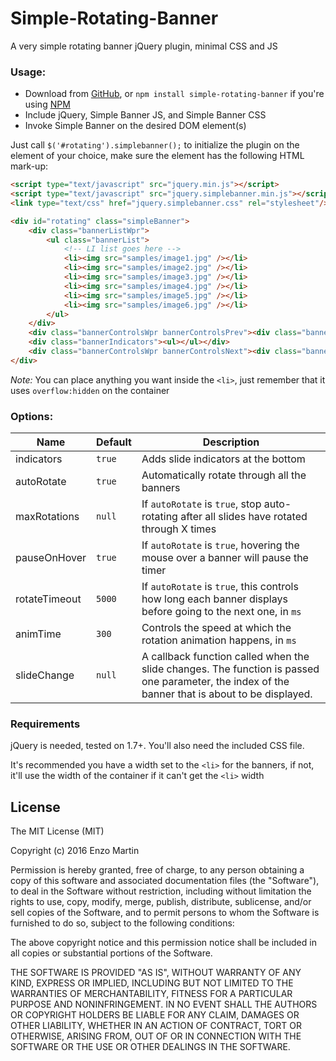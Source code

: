 Simple-Rotating-Banner
======================

A very simple rotating banner jQuery plugin, minimal CSS and JS

### Usage:

- Download from [GitHub][download], or `npm install simple-rotating-banner` if you're using [NPM][npm]
- Include jQuery, Simple Banner JS, and Simple Banner CSS
- Invoke Simple Banner on the desired DOM element(s)

Just call `$('#rotating').simplebanner();` to initialize the plugin on the element of your choice, make sure the element has the following HTML mark-up:

```html
<script type="text/javascript" src="jquery.min.js"></script>
<script type="text/javascript" src="jquery.simplebanner.min.js"></script>
<link type="text/css" href="jquery.simplebanner.css" rel="stylesheet"/>

<div id="rotating" class="simpleBanner">
	<div class="bannerListWpr">
		<ul class="bannerList">
			<!-- LI list goes here -->
			<li><img src="samples/image1.jpg" /></li>
			<li><img src="samples/image2.jpg" /></li>
			<li><img src="samples/image3.jpg" /></li>
			<li><img src="samples/image4.jpg" /></li>
			<li><img src="samples/image5.jpg" /></li>
			<li><img src="samples/image6.jpg" /></li>
		</ul>
	</div>
	<div class="bannerControlsWpr bannerControlsPrev"><div class="bannerControls"></div></div>
	<div class="bannerIndicators"><ul></ul></div>
	<div class="bannerControlsWpr bannerControlsNext"><div class="bannerControls"></div></div>
</div>
```

*Note:* You can place anything you want inside the `<li>`, just remember that it uses `overflow:hidden` on the container


### Options:

| Name  | Default | Description |
| ------------- | ------------- | ------------- |
| indicators | `true` | Adds slide indicators at the bottom |
| autoRotate | `true` | Automatically rotate through all the banners |
| maxRotations | `null` | If `autoRotate` is `true`, stop auto-rotating after all slides have rotated through X times |
| pauseOnHover | `true` | If `autoRotate` is `true`, hovering the mouse over a banner will pause the timer |
| rotateTimeout | `5000` | If `autoRotate` is `true`, this controls how long each banner displays before going to the next one, in `ms` |
| animTime | `300` | Controls the speed at which the rotation animation happens, in `ms` |
| slideChange | `null` | A callback function called when the slide changes. The function is passed one parameter, the index of the banner that is about to be displayed. |

### Requirements

jQuery is needed, tested on 1.7+. You'll also need the included CSS file.

It's recommended you have a width set to the `<li>` for the banners, if not, it'll use the width of the container if it can't get the `<li>` width

## License

The MIT License (MIT)

Copyright (c) 2016 Enzo Martin

Permission is hereby granted, free of charge, to any person obtaining a copy
of this software and associated documentation files (the "Software"), to deal
in the Software without restriction, including without limitation the rights
to use, copy, modify, merge, publish, distribute, sublicense, and/or sell
copies of the Software, and to permit persons to whom the Software is
furnished to do so, subject to the following conditions:

The above copyright notice and this permission notice shall be included in all
copies or substantial portions of the Software.

THE SOFTWARE IS PROVIDED "AS IS", WITHOUT WARRANTY OF ANY KIND, EXPRESS OR
IMPLIED, INCLUDING BUT NOT LIMITED TO THE WARRANTIES OF MERCHANTABILITY,
FITNESS FOR A PARTICULAR PURPOSE AND NONINFRINGEMENT. IN NO EVENT SHALL THE
AUTHORS OR COPYRIGHT HOLDERS BE LIABLE FOR ANY CLAIM, DAMAGES OR OTHER
LIABILITY, WHETHER IN AN ACTION OF CONTRACT, TORT OR OTHERWISE, ARISING FROM,
OUT OF OR IN CONNECTION WITH THE SOFTWARE OR THE USE OR OTHER DEALINGS IN THE
SOFTWARE.

[npm]:https://www.npmjs.com/
[download]:https://github.com/EnzoMartin/Simple-Rotating-Banner/releases/latest